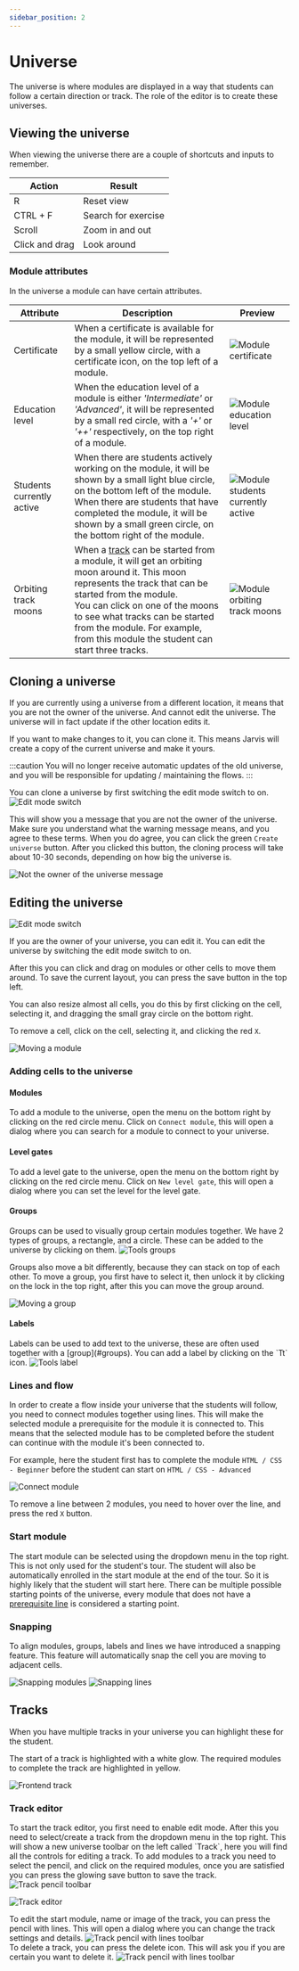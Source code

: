 ```yaml
---
sidebar_position: 2
---
```


# Universe

The universe is where modules are displayed in a way that students can follow a certain direction or track.
The role of the editor is to create these universes.

## Viewing the universe

When viewing the universe there are a couple of shortcuts and inputs to remember.

| Action         | Result              |
|----------------|---------------------|
| R              | Reset view          |
| CTRL + F       | Search for exercise |
| Scroll         | Zoom in and out     |
| Click and drag | Look around         |

### Module attributes

In the universe a module can have certain attributes.

| Attribute                 | Description                                                                                                                                                                                                                                                                                                                   | Preview                                                                                     |
|---------------------------|-------------------------------------------------------------------------------------------------------------------------------------------------------------------------------------------------------------------------------------------------------------------------------------------------------------------------------|---------------------------------------------------------------------------------------------|
| Certificate               | When a certificate is available for the module, it will be represented by a small yellow circle, with a certificate icon, on the top left of a module.                                                                                                                                                                        | ![Module certificate](/img/staff/editor/universe/module-certificate.png)                    |
| Education level           | When the education level of a module is either *'Intermediate'* or *'Advanced'*, it will be represented by a small red circle, with a *'+'* or *'++'* respectively, on the top right of a module.                                                                                                                             | ![Module education level](/img/staff/editor/universe/module-education-level.png)            |
| Students currently active | When there are students actively working on the module, it will be shown by a small light blue circle, on the bottom left of the module.<br />When there are students that have completed the module, it will be shown by a small green circle, on the bottom right of the module.                                            | ![Module students currently active](/img/staff/editor/universe/module-student-progress.png) |
| Orbiting track moons      | When a [track](#tracks) can be started from a module, it will get an orbiting moon around it. This moon represents the track that can be started from the module.<br />You can click on one of the moons to see what tracks can be started from the module. For example, from this module the student can start three tracks. | ![Module orbiting track moons](/img/staff/editor/universe/module-track-moons.png)           |

## Cloning a universe

If you are currently using a universe from a different location, it means that you are not the owner of the universe.
And cannot edit the universe. The universe will in fact update if the other location edits it.

If you want to make changes to it, you can clone it. This means Jarvis will create a copy of the current universe and
make it yours.

:::caution
You will no longer receive automatic updates of the old universe,
and you will be responsible for updating / maintaining the flows.
:::
<div className="flex space-between margin-bottom-small">
You can clone a universe by first switching the edit mode switch to on.
    
<img alt="Edit mode switch" className="margin-left-small" src="/img/staff/editor/universe/edit-mode-switch.png"/>
</div>

This will show you a message that you are not the owner of the universe. Make sure you understand what the warning
message means, and you agree to these terms.
When you do agree, you can click the green `Create universe` button. After you clicked this button, the cloning process
will take about 10-30 seconds, depending on how big the universe is.

![Not the owner of the universe message](/img/staff/editor/universe/not-the-owner-message.png)

## Editing the universe

<img alt="Edit mode switch" className="float-right" src="/img/staff/editor/universe/edit-mode-switch.png"/>

If you are the owner of your universe, you can edit it. You can edit the universe by switching the edit mode switch to
on.

After this you can click and drag on modules or other cells to move them around. To save the current layout, you can
press the save button in the top left.

You can also resize almost all cells, you do this by first clicking on the cell, selecting it, and dragging the small
gray circle on the bottom right.

To remove a cell, click on the cell, selecting it, and clicking the red `X`.

![Moving a module](/img/staff/editor/universe/move-module.gif)

### Adding cells to the universe

#### Modules

To add a module to the universe, open the menu on the bottom right by clicking on the red circle menu.
Click on `Connect module`, this will open a dialog where you can search for a module to connect to your universe.

#### Level gates

To add a level gate to the universe, open the menu on the bottom right by clicking on the red circle menu.
Click on `New level gate`, this will open a dialog where you can set the level for the level gate.

#### Groups

<div className="flex space-between margin-bottom-small">
Groups can be used to visually group certain modules together. We have 2 types of groups, a rectangle, and a circle.
These can be added to the universe by clicking on them.

<img alt="Tools groups" className="margin-left-small" src="/img/staff/editor/universe/tools-groups.png"/>
</div>

Groups also move a bit differently, because they can stack on top of each other.
To move a group, you first have to select it, then unlock it by clicking on the lock in the top right, after this you
can move the group around.

![Moving a group](/img/staff/editor/universe/move-group.gif)

#### Labels

<div className="flex space-between">
Labels can be used to add text to the universe, these are often used together with a [group](#groups). You can add a
label by clicking on the `Tt` icon.

<img alt="Tools label" className="margin-left-small" src="/img/staff/editor/universe/tools-label.png"/>
</div>

### Lines and flow

In order to create a flow inside your universe that the students will follow, you need to connect modules together using
lines.
This will make the selected module a prerequisite for the module it is connected to. This means that the selected module
has to be completed before the student can continue with the module it's been connected to.

For example, here the student first has to complete the module `HTML / CSS - Beginner` before the student can start
on `HTML / CSS - Advanced`

![Connect module](/img/staff/editor/universe/connect-module.gif)

To remove a line between 2 modules, you need to hover over the line, and press the red `X` button.

### Start module

The start module can be selected using the dropdown menu in the top right. This is not only used for the student's tour. The
student will also be automatically enrolled in the start module at the end of the tour. So it is highly likely that the
student will start here. There can be multiple possible starting points of the universe, every module that does
not have a [prerequisite line](#lines-and-flow) is considered a starting point.

### Snapping

To align modules, groups, labels and lines we have introduced a snapping feature. This feature will automatically snap
the cell you are moving to adjacent cells.

<div className="flex space-between">
<img alt="Snapping modules" style={{width: '49%'}} src="/img/staff/editor/universe/snapping-modules.gif"/>
<img alt="Snapping lines" style={{width: '49%'}} src="/img/staff/editor/universe/snapping-lines.gif"/>
</div>

## Tracks

When you have multiple tracks in your universe you can highlight these for the student.

The start of a track is highlighted with a white glow. The required modules to complete the track are highlighted in
yellow.

![Frontend track](/img/staff/editor/universe/track.png)

### Track editor

<div class="flex space-between">
To start the track editor, you first need to enable edit mode. After this you need to select/create a track from the
dropdown menu in the top right.
This will show a new universe toolbar on the left called `Track`, here you will find all the controls for editing a
track.
To add modules to a track you need to select the pencil, and click on the required modules, once you are satisfied you
can press the glowing save button to save the track.

<img alt="Track pencil toolbar" className="margin-left-small" src="/img/staff/editor/universe/tools-track-edit-track.png"/>
</div>

![Track editor](/img/staff/editor/universe/track-editor.gif)

<div className="flex space-between">
To edit the start module, name or image of the track, you can press the pencil with lines. This will open a dialog where
you can change the track settings and details.

<img alt="Track pencil with lines toolbar" className="margin-left-small" src="/img/staff/editor/universe/tools-track-edit-details.png"/>
</div>

<div className="flex space-between margin-top-small">
To delete a track, you can press the delete icon. This will ask you if you are certain you want to delete it.

<img alt="Track pencil with lines toolbar" className="margin-left-small" src="/img/staff/editor/universe/tools-track-delete.png"/>
</div>
